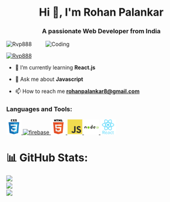 <h1 align="center">Hi 👋, I'm Rohan Palankar</h1>
<h3 align="center">A passionate Web Developer from India</h3>
<img align="right" alt="Coding" width="400" src="https://cdn.dribbble.com/users/1162077/screenshots/3848914/programmer.gif">

<p align="left"> <img src="https://komarev.com/ghpvc/?username=Rvp888&label=Profile%20views&color=0e75b6&style=flat" alt="Rvp888" /> </p>

<p align="left"> <a href="https://github.com/ryo-ma/github-profile-trophy"><img src="https://github-profile-trophy.vercel.app/?username=Rvp888" alt="Rvp888" /></a> </p>


- 🌱 I’m currently learning **React.js**

- 💬 Ask me about **Javascript**

- 📫 How to reach me **rohanpalankar8@gmail.com**



<h3 align="left">Languages and Tools:</h3>
<p align="left"> 
<a href="https://www.w3schools.com/css/" target="_blank" rel="noreferrer"> <img src="https://raw.githubusercontent.com/devicons/devicon/master/icons/css3/css3-original-wordmark.svg" alt="css3" width="40" height="40"/> </a> 
<a href="https://firebase.google.com/" target="_blank" rel="noreferrer"> <img src="https://www.vectorlogo.zone/logos/firebase/firebase-icon.svg" alt="firebase" width="40" height="40"/> </a> 
<a href="https://www.w3.org/html/" target="_blank" rel="noreferrer"> <img src="https://raw.githubusercontent.com/devicons/devicon/master/icons/html5/html5-original-wordmark.svg" alt="html5" width="40" height="40"/> </a> 
<a href="https://developer.mozilla.org/en-US/docs/Web/JavaScript" target="_blank" rel="noreferrer"> <img src="https://raw.githubusercontent.com/devicons/devicon/master/icons/javascript/javascript-original.svg" alt="javascript" width="40" height="40"/> </a> 
<a href="https://nodejs.org" target="_blank" rel="noreferrer"> <img src="https://raw.githubusercontent.com/devicons/devicon/master/icons/nodejs/nodejs-original-wordmark.svg" alt="nodejs" width="40" height="40"/> </a> 
<a href="https://reactjs.org/" target="_blank" rel="noreferrer"> <img src="https://raw.githubusercontent.com/devicons/devicon/master/icons/react/react-original-wordmark.svg" alt="react" width="40" height="40"/> </a> 
</p>

# 📊 GitHub Stats:
![](https://github-readme-stats.vercel.app/api?username=Rvp888&theme=dark&hide_border=false&include_all_commits=false&count_private=false)<br/>
![](https://github-readme-streak-stats.herokuapp.com/?user=Rvp888&theme=dark&hide_border=false)<br/>
![](https://github-readme-stats.vercel.app/api/top-langs/?username=Rvp888&theme=dark&hide_border=false&include_all_commits=false&count_private=false&layout=compact)

